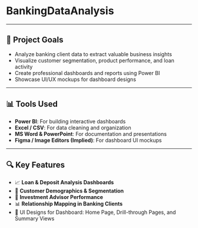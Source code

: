 # BankingDataAnalysis

---

## 🎯 Project Goals

- Analyze banking client data to extract valuable business insights
- Visualize customer segmentation, product performance, and loan activity
- Create professional dashboards and reports using Power BI
- Showcase UI/UX mockups for dashboard designs

---

## 📊 Tools Used

- **Power BI**: For building interactive dashboards
- **Excel / CSV**: For data cleaning and organization
- **MS Word & PowerPoint**: For documentation and presentations
- **Figma / Image Editors (Implied)**: For dashboard UI mockups

---

## 🔍 Key Features

- 📈 **Loan & Deposit Analysis Dashboards**
- 👥 **Customer Demographics & Segmentation**
- 🧠 **Investment Advisor Performance**
- 📊 **Relationship Mapping in Banking Clients**
- 🎨 UI Designs for Dashboard: Home Page, Drill-through Pages, and Summary Views
